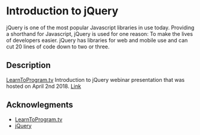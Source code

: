 # Introduction to jQuery

jQuery is one of the most popular Javascript libraries in use today. Providing a shorthand for Javascript, jQuery is used for one reason: To make the lives of developers easier. jQuery has libraries for web and mobile use and can cut 20 lines of code down to two or three.

## Description

[LearnToProgram.tv](LearnToProgram.tv) Introduction to jQuery webinar presentation that was hosted on April 2nd 2018. [Link](https://youtu.be/IALI31pR1Iw) 

## Acknowlegments
  
  * [LearnToProgram.tv](LearnToProgram.tv)
  * [jQuery](https://jquery.com/)

